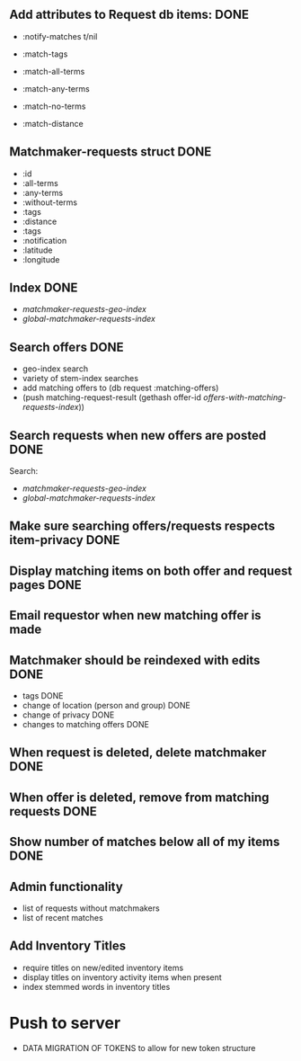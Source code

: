 ## Add attributes to Request db items: DONE
- :notify-matches t/nil

- :match-tags
- :match-all-terms
- :match-any-terms
- :match-no-terms
- :match-distance


## Matchmaker-requests struct DONE
- :id
- :all-terms
- :any-terms
- :without-terms
- :tags
- :distance
- :tags
- :notification
- :latitude
- :longitude

## Index DONE
- *matchmaker-requests-geo-index*
- *global-matchmaker-requests-index*

## Search offers DONE
- geo-index search
- variety of stem-index searches
- add matching offers to (db request :matching-offers)
- (push matching-request-result (gethash offer-id
  *offers-with-matching-requests-index*))

## Search requests when new offers are posted DONE
Search:
- *matchmaker-requests-geo-index*
- *global-matchmaker-requests-index*

## Make sure searching offers/requests respects item-privacy DONE

## Display matching items on both offer and request pages DONE

## Email requestor when new matching offer is made

## Matchmaker should be reindexed with edits DONE
- tags DONE
- change of location (person and group) DONE
- change of privacy DONE
- changes to matching offers DONE

## When request is deleted, delete matchmaker DONE

## When offer is deleted, remove from matching requests DONE

## Show number of matches below all of my items DONE

## Admin functionality
- list of requests without matchmakers
- list of recent matches

## Add Inventory Titles
- require titles on new/edited inventory items
- display titles on inventory activity items when present
- index stemmed words in inventory titles

# Push to server
- DATA MIGRATION OF TOKENS to allow for new token structure
